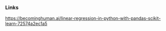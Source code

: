 ### Links
https://becominghuman.ai/linear-regression-in-python-with-pandas-scikit-learn-72574a2ec1a5
